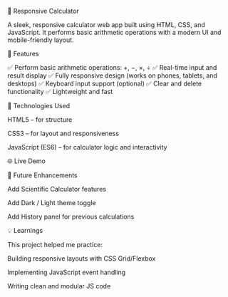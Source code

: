 🧮 Responsive Calculator

A sleek, responsive calculator web app built using HTML, CSS, and JavaScript.
It performs basic arithmetic operations with a modern UI and mobile-friendly layout.

🚀 Features

✅ Perform basic arithmetic operations: +, −, ×, ÷
✅ Real-time input and result display
✅ Fully responsive design (works on phones, tablets, and desktops)
✅ Keyboard input support (optional)
✅ Clear and delete functionality
✅ Lightweight and fast

🧠 Technologies Used

HTML5 – for structure

CSS3 – for layout and responsiveness

JavaScript (ES6) – for calculator logic and interactivity

🌐 Live Demo


🧩 Future Enhancements

Add Scientific Calculator features

Add Dark / Light theme toggle

Add History panel for previous calculations

💡 Learnings

This project helped me practice:

Building responsive layouts with CSS Grid/Flexbox

Implementing JavaScript event handling

Writing clean and modular JS code



